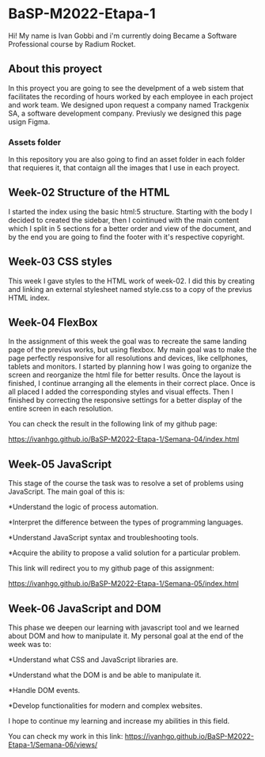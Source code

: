 # BaSP-M2022-Etapa-1
Hi! My name is Ivan Gobbi and i'm currently doing Became a Software Professional course by Radium Rocket.
## About this proyect
In this proyect you are going to see the develpment of a web sistem that facilitates the recording of hours worked by each employee in each project and work team. We designed upon request a company named Trackgenix SA, a software development company. Previusly we designed this page usign Figma.
### Assets folder
In this repository you are also going to find an asset folder in each folder that requieres it, that contaign all the images that I use in each proyect.
## Week-02 Structure of the HTML
I started the index using the basic html:5 structure. Starting with the body I decided to created the sidebar, then I cointinued with the main content which I split in 5 sections for a better order and view of the document, and by the end you are going to find the footer with it's respective copyright.
## Week-03 CSS styles
This week I gave styles to the HTML work of week-02. I did this by creating and linking an external stylesheet named style.css to a copy of the previus HTML index. 
## Week-04 FlexBox
In the assignment of this week the goal was to recreate the same landing page of the previus works, but using flexbox. My main goal was to make the page perfectly responsive for all resolutions and devices, like cellphones, tablets and monitors.
I started by planning how I was going to organize the screen and reorganize the html file for better results. Once the layout is finished, I continue arranging all the elements in their correct place. Once is all placed I added the corresponding styles and visual effects. Then I finished by correcting the responsive settings for a better display of the entire screen in each resolution.

You can check the result in the following link of my github page:

https://ivanhgo.github.io/BaSP-M2022-Etapa-1/Semana-04/index.html
## Week-05 JavaScript
This stage of the course the task was to resolve a set of problems using JavaScript. The main goal of this is:

*Understand the logic of process automation.

*Interpret the difference between the types of programming languages.

*Understand JavaScript syntax and troubleshooting tools.

*Acquire the ability to propose a valid solution for a particular problem.

This link will redirect you to my github page of this assignment:

https://ivanhgo.github.io/BaSP-M2022-Etapa-1/Semana-05/index.html

## Week-06 JavaScript and DOM
This phase we deepen our learning with javascript tool and we learned about DOM and how to manipulate it. My personal goal at the end of the week was to:

*Understand what CSS and JavaScript libraries are.

*Understand what the DOM is and be able to manipulate it.

*Handle DOM events.

*Develop functionalities for modern and complex websites.

I hope to continue my learning and increase my abilities in this field.

You can check my work in this link:
https://ivanhgo.github.io/BaSP-M2022-Etapa-1/Semana-06/views/